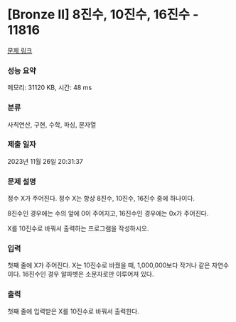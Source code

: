 # [Bronze II] 8진수, 10진수, 16진수 - 11816 

[문제 링크](https://www.acmicpc.net/problem/11816) 

### 성능 요약

메모리: 31120 KB, 시간: 48 ms

### 분류

사칙연산, 구현, 수학, 파싱, 문자열

### 제출 일자

2023년 11월 26일 20:31:37

### 문제 설명

<p>정수 X가 주어진다. 정수 X는 항상 8진수, 10진수, 16진수 중에 하나이다.</p>

<p>8진수인 경우에는 수의 앞에 0이 주어지고, 16진수인 경우에는 0x가 주어진다.</p>

<p>X를 10진수로 바꿔서 출력하는 프로그램을 작성하시오.</p>

### 입력 

 <p>첫째 줄에 X가 주어진다. X는 10진수로 바꿨을 때, 1,000,000보다 작거나 같은 자연수이다. 16진수인 경우 알파벳은 소문자로만 이루어져 있다.</p>

### 출력 

 <p>첫째 줄에 입력받은 X를 10진수로 바꿔서 출력한다.</p>

